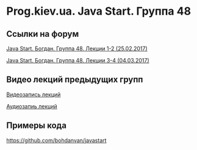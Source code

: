 Prog.kiev.ua. Java Start. Группа 48
===

## Cсылки на форум

[Java Start. Богдан. Группа 48. Лекции 1-2 (25.02.2017)](https://prog.kiev.ua/forum/index.php/topic,2791.0.html)

[Java Start. Богдан. Группа 48. Лекции 3-4 (04.03.2017)](https://prog.kiev.ua/forum/index.php/topic,2808.0.html)

## Видео лекций предыдущих групп

[Видеозапись лекций](https://mega.nz/#F!SRclnQQT)

[Аудиозапиь лекций](https://mega.nz/#F!GY8UjTBS)

## Примеры кода

https://github.com/bohdanvan/javastart
